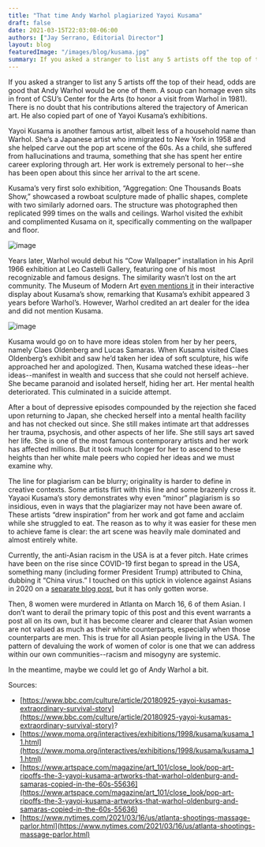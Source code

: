 ```yaml
---
title: "That time Andy Warhol plagiarized Yayoi Kusama"
draft: false
date: 2021-03-15T22:03:08-06:00
authors: ["Jay Serrano, Editorial Director"]
layout: blog
featuredImage: "/images/blog/kusama.jpg"
summary: If you asked a stranger to list any 5 artists off the top of their head, odds are good that Andy Warhol would be one of them. A soup can homage even sits in front of CSU’s Center for the Arts (to honor a visit from Warhol in 1981). There is no doubt that his contributions altered the trajectory of American art. He also copied part of one of Yayoi Kusama’s exhibitions. 
---
```


If you asked a stranger to list any 5 artists off the top of their head, odds are good that Andy Warhol would be one of them. A soup can homage even sits in front of CSU’s Center for the Arts (to honor a visit from Warhol in 1981). There is no doubt that his contributions altered the trajectory of American art. He also copied part of one of Yayoi Kusama’s exhibitions. 

Yayoi Kusama is another famous artist, albeit less of a household name than Warhol. She’s a Japanese artist who immigrated to New York in 1958 and she helped carve out the pop art scene of the 60s. As a child, she suffered from hallucinations and trauma, something that she has spent her entire career exploring through art. Her work is extremely personal to her--she has been open about this since her arrival to the art scene. 

Kusama’s very first solo exhibition, “Aggregation: One Thousands Boats Show,” showcased a rowboat sculpture made of phallic shapes, complete with two similarly adorned oars. The structure was photographed then replicated 999 times on the walls and ceilings. Warhol visited the exhibit and complimented Kusama on it, specifically commenting on the wallpaper and floor.

![image](/images/blog/post/kusama1.jpg#blog)

Years later, Warhol would debut his “Cow Wallpaper” installation in his April 1966 exhibition at Leo Castelli Gallery, featuring one of his most recognizable and famous designs. The similarity wasn’t lost on the art community. The Museum of Modern Art [even mentions it](https://www.moma.org/interactives/exhibitions/1998/kusama/manual/text_10.html) in their interactive display about Kusama’s show, remarking that Kusama’s exhibit appeared 3 years before Warhol’s. However, Warhol credited an art dealer for the idea and did not mention Kusama.

![image](/images/blog/post/warhol1.jpg#blog)

Kusama would go on to have more ideas stolen from her by her peers, namely Claes Oldenberg and Lucas Samaras. When Kusama visited Claes Oldenberg’s exhibit and saw he’d taken her idea of soft sculpture, his wife approached her and apologized. Then, Kusama watched these ideas--her ideas--manifest in wealth and success that she could not herself achieve. She became paranoid and isolated herself, hiding her art. Her mental health deteriorated. This culminated in a suicide attempt.&nbsp;

After a bout of depressive episodes compounded by the rejection she faced upon returning to Japan, she checked herself into a mental health facility and has not checked out since. She still makes intimate art that addresses her trauma, psychosis, and other aspects of her life. She still says art saved her life. She is one of the most famous contemporary artists and her work has affected millions. But it took much longer for her to ascend to these heights than her white male peers who copied her ideas and we must examine why.

The line for plagiarism can be blurry; originality is harder to define in creative contexts. Some artists flirt with this line and some brazenly cross it. Yayaoi Kusama’s story demonstrates why even “minor” plagiarism is so insidious, even in ways that the plagiarizer may not have been aware of. These artists “drew inspiration” from her work and got fame and acclaim while she struggled to eat. The reason as to why it was easier for these men to achieve fame is clear: the art scene was heavily male dominated and almost entirely white.&nbsp;

Currently, the anti-Asian racism in the USA is at a fever pitch. Hate crimes have been on the rise since COVID-19 first began to spread in the USA, something many (including former President Trump) attributed to China, dubbing it “China virus.” I touched on this uptick in violence against Asians in 2020 on a [separate blog post](https://blog.cicadacreativemag.com/post/627081264345841664/titlename-position-preview), but it has only gotten worse.&nbsp;

Then, 8 women were murdered in Atlanta on March 16, 6 of them Asian. I don’t want to derail the primary topic of this post and this event warrants a post all on its own, but it has become clearer and clearer that Asian women are not valued as much as their white counterparts, especially when those counterparts are men. This is true for all Asian people living in the USA. The pattern of devaluing the work of women of color is one that we can address within our own communities--racism and misogyny are systemic.&nbsp;

In the meantime, maybe we could let go of Andy Warhol a bit. 




Sources:

*   [https://www.bbc.com/culture/article/20180925-yayoi-kusamas-extraordinary-survival-story](https://www.bbc.com/culture/article/20180925-yayoi-kusamas-extraordinary-survival-story)?
*   [https://www.moma.org/interactives/exhibitions/1998/kusama/kusama_11.html](https://www.moma.org/interactives/exhibitions/1998/kusama/kusama_11.html)
*   [https://www.artspace.com/magazine/art_101/close_look/pop-art-ripoffs-the-3-yayoi-kusama-artworks-that-warhol-oldenburg-and-samaras-copied-in-the-60s-55636](https://www.artspace.com/magazine/art_101/close_look/pop-art-ripoffs-the-3-yayoi-kusama-artworks-that-warhol-oldenburg-and-samaras-copied-in-the-60s-55636)
*   [https://www.nytimes.com/2021/03/16/us/atlanta-shootings-massage-parlor.html](https://www.nytimes.com/2021/03/16/us/atlanta-shootings-massage-parlor.html)